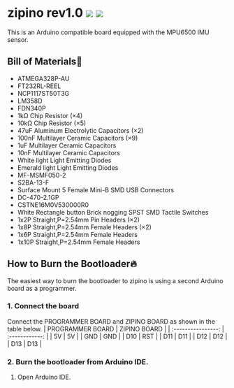# zipino rev1.0 [![](https://img.shields.io/badge/Arduino%20Uno-Compatible-blue?style=flat-square&logo=arduino)](https://github.com/Alpaca-zip/zipino-project/rev1.0) [![](https://img.shields.io/badge/Project%20Status-Prototyping-yellow?style=flat-square)](https://github.com/Alpaca-zip/zipino-project/rev1.0)  
This is an Arduino compatible board equipped with the MPU6500 IMU sensor.
## Bill of Materials:wrench:
- ATMEGA328P-AU
- FT232RL-REEL
- NCP1117ST50T3G
- LM358D
- FDN340P
- 1kΩ Chip Resistor (×4)
- 10kΩ Chip Resistor (×5)
- 47uF Aluminum Electrolytic Capacitors (×2)
- 100nF Multilayer Ceramic Capacitors (×9)
- 1uF Multilayer Ceramic Capacitors
- 10nF Multilayer Ceramic Capacitors
- White light Light Emitting Diodes
- Emerald light Light Emitting Diodes
- MF-MSMF050-2
- S2BA-13-F
- Surface Mount 5 Female Mini-B SMD USB Connectors
- DC-470-2.1GP
- CSTNE16M0V530000R0
- White Rectangle button Brick nogging SPST SMD Tactile Switches
- 1x2P Straight,P=2.54mm Pin Headers (×2)
- 1x8P Straight,P=2.54mm Female Headers (×2)
- 1x6P Straight,P=2.54mm Female Headers
- 1x10P Straight,P=2.54mm Female Headers
## How to Burn the Bootloader:fire:
The easiest way to burn the bootloader to zipino is using a second Arduino board as a programmer.
### 1. Connect the board
Connect the PROGRAMMER BOARD and ZIPINO BOARD as shown in the table below.
|  PROGRAMMER BOARD  |  ZIPINO BOARD  |
| :----------------: | :------------: |
| 5V | 5V |
| GND | GND |
| D10 | RST |
| D11 | D11 |
| D12 | D12 |
| D13 | D13 |
### 2. Burn the bootloader from Arduino IDE.
  1. Open Arduino IDE.

